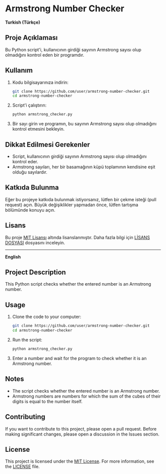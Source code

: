 # Armstrong Number Checker

**Turkish (Türkçe)**

## Proje Açıklaması

Bu Python script'i, kullanıcının girdiği sayının Armstrong sayısı olup olmadığını kontrol eden bir programdır.

## Kullanım

1. Kodu bilgisayarınıza indirin:

    ```bash
    git clone https://github.com/user/armstrong-number-checker.git
    cd armstrong-number-checker
    ```

2. Script'i çalıştırın:

    ```bash
    python armstrong_checker.py
    ```

3. Bir sayı girin ve programın, bu sayının Armstrong sayısı olup olmadığını kontrol etmesini bekleyin.

## Dikkat Edilmesi Gerekenler

- Script, kullanıcının girdiği sayının Armstrong sayısı olup olmadığını kontrol eder.
- Armstrong sayıları, her bir basamağının küpü toplamının kendisine eşit olduğu sayılardır.

## Katkıda Bulunma

Eğer bu projeye katkıda bulunmak istiyorsanız, lütfen bir çekme isteği (pull request) açın. Büyük değişiklikler yapmadan önce, lütfen tartışma bölümünde konuyu açın.

## Lisans

Bu proje [MIT Lisansı](LICENSE) altında lisanslanmıştır. Daha fazla bilgi için [LİSANS DOSYASI](LICENSE) dosyasını inceleyin.

---

**English**

## Project Description

This Python script checks whether the entered number is an Armstrong number.

## Usage

1. Clone the code to your computer:

    ```bash
    git clone https://github.com/user/armstrong-number-checker.git
    cd armstrong-number-checker
    ```

2. Run the script:

    ```bash
    python armstrong_checker.py
    ```

3. Enter a number and wait for the program to check whether it is an Armstrong number.

## Notes

- The script checks whether the entered number is an Armstrong number.
- Armstrong numbers are numbers for which the sum of the cubes of their digits is equal to the number itself.

## Contributing

If you want to contribute to this project, please open a pull request. Before making significant changes, please open a discussion in the Issues section.

## License

This project is licensed under the [MIT License](LICENSE). For more information, see the [LICENSE](LICENSE) file.
